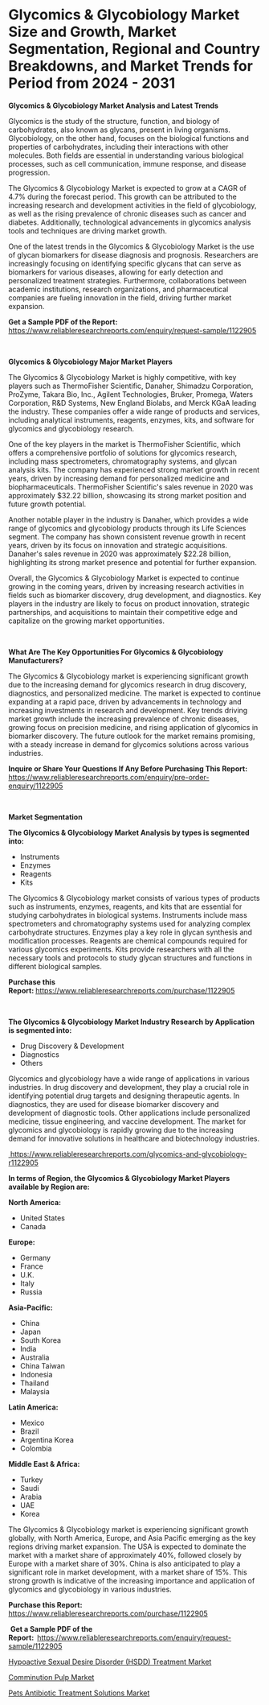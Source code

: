<p><h1>Glycomics & Glycobiology Market Size and Growth, Market Segmentation, Regional and Country Breakdowns, and Market Trends for Period from 2024 -  2031</h1></p><p><strong>Glycomics & Glycobiology Market Analysis and Latest Trends</strong></p>
<p><p>Glycomics is the study of the structure, function, and biology of carbohydrates, also known as glycans, present in living organisms. Glycobiology, on the other hand, focuses on the biological functions and properties of carbohydrates, including their interactions with other molecules. Both fields are essential in understanding various biological processes, such as cell communication, immune response, and disease progression.</p><p>The Glycomics & Glycobiology Market is expected to grow at a CAGR of 4.7% during the forecast period. This growth can be attributed to the increasing research and development activities in the field of glycobiology, as well as the rising prevalence of chronic diseases such as cancer and diabetes. Additionally, technological advancements in glycomics analysis tools and techniques are driving market growth.</p><p>One of the latest trends in the Glycomics & Glycobiology Market is the use of glycan biomarkers for disease diagnosis and prognosis. Researchers are increasingly focusing on identifying specific glycans that can serve as biomarkers for various diseases, allowing for early detection and personalized treatment strategies. Furthermore, collaborations between academic institutions, research organizations, and pharmaceutical companies are fueling innovation in the field, driving further market expansion.</p></p>
<p><strong>Get a Sample PDF of the Report:&nbsp;</strong> <a href="https://www.reliableresearchreports.com/enquiry/request-sample/1122905">https://www.reliableresearchreports.com/enquiry/request-sample/1122905</a></p>
<p>&nbsp;</p>
<p><strong>Glycomics & Glycobiology Major Market Players</strong></p>
<p><p>The Glycomics & Glycobiology Market is highly competitive, with key players such as ThermoFisher Scientific, Danaher, Shimadzu Corporation, ProZyme, Takara Bio, Inc., Agilent Technologies, Bruker, Promega, Waters Corporation, R&D Systems, New England Biolabs, and Merck KGaA leading the industry. These companies offer a wide range of products and services, including analytical instruments, reagents, enzymes, kits, and software for glycomics and glycobiology research.</p><p>One of the key players in the market is ThermoFisher Scientific, which offers a comprehensive portfolio of solutions for glycomics research, including mass spectrometers, chromatography systems, and glycan analysis kits. The company has experienced strong market growth in recent years, driven by increasing demand for personalized medicine and biopharmaceuticals. ThermoFisher Scientific's sales revenue in 2020 was approximately $32.22 billion, showcasing its strong market position and future growth potential.</p><p>Another notable player in the industry is Danaher, which provides a wide range of glycomics and glycobiology products through its Life Sciences segment. The company has shown consistent revenue growth in recent years, driven by its focus on innovation and strategic acquisitions. Danaher's sales revenue in 2020 was approximately $22.28 billion, highlighting its strong market presence and potential for further expansion.</p><p>Overall, the Glycomics & Glycobiology Market is expected to continue growing in the coming years, driven by increasing research activities in fields such as biomarker discovery, drug development, and diagnostics. Key players in the industry are likely to focus on product innovation, strategic partnerships, and acquisitions to maintain their competitive edge and capitalize on the growing market opportunities.</p></p>
<p>&nbsp;</p>
<p><strong>What Are The Key Opportunities For Glycomics & Glycobiology Manufacturers?</strong></p>
<p><p>The Glycomics & Glycobiology market is experiencing significant growth due to the increasing demand for glycomics research in drug discovery, diagnostics, and personalized medicine. The market is expected to continue expanding at a rapid pace, driven by advancements in technology and increasing investments in research and development. Key trends driving market growth include the increasing prevalence of chronic diseases, growing focus on precision medicine, and rising application of glycomics in biomarker discovery. The future outlook for the market remains promising, with a steady increase in demand for glycomics solutions across various industries.</p></p>
<p><strong>Inquire or Share Your Questions If Any Before Purchasing This Report:</strong> <a href="https://www.reliableresearchreports.com/enquiry/pre-order-enquiry/1122905">https://www.reliableresearchreports.com/enquiry/pre-order-enquiry/1122905</a></p>
<p>&nbsp;</p>
<p><strong>Market Segmentation</strong></p>
<p><strong>The Glycomics & Glycobiology Market Analysis by types is segmented into:</strong></p>
<p><ul><li>Instruments</li><li>Enzymes</li><li>Reagents</li><li>Kits</li></ul></p>
<p><p>The Glycomics & Glycobiology market consists of various types of products such as instruments, enzymes, reagents, and kits that are essential for studying carbohydrates in biological systems. Instruments include mass spectrometers and chromatography systems used for analyzing complex carbohydrate structures. Enzymes play a key role in glycan synthesis and modification processes. Reagents are chemical compounds required for various glycomics experiments. Kits provide researchers with all the necessary tools and protocols to study glycan structures and functions in different biological samples.</p></p>
<p><strong>Purchase this Report:&nbsp;</strong><a href="https://www.reliableresearchreports.com/purchase/1122905">https://www.reliableresearchreports.com/purchase/1122905</a></p>
<p>&nbsp;</p>
<p><strong>The Glycomics & Glycobiology Market Industry Research by Application is segmented into:</strong></p>
<p><ul><li>Drug Discovery & Development</li><li>Diagnostics</li><li>Others</li></ul></p>
<p><p>Glycomics and glycobiology have a wide range of applications in various industries. In drug discovery and development, they play a crucial role in identifying potential drug targets and designing therapeutic agents. In diagnostics, they are used for disease biomarker discovery and development of diagnostic tools. Other applications include personalized medicine, tissue engineering, and vaccine development. The market for glycomics and glycobiology is rapidly growing due to the increasing demand for innovative solutions in healthcare and biotechnology industries.</p></p>
<p><a href="https://www.reliableresearchreports.com/glycomics-and-glycobiology-r1122905">&nbsp;https://www.reliableresearchreports.com/glycomics-and-glycobiology-r1122905</a></p>
<p><strong>In terms of Region, the Glycomics & Glycobiology Market Players available by Region are:</strong></p>
<p>
    <p> <strong> North America: </strong>
        <ul>
            <li>United States</li>
            <li>Canada</li>
        </ul>
        </p> 
    <p> <strong> Europe: </strong>
        <ul>
            <li>Germany</li>
            <li>France</li>
            <li>U.K.</li>
            <li>Italy</li>
            <li>Russia</li>
        </ul>
        </p> 
    <p> <strong> Asia-Pacific: </strong>
        <ul>
            <li>China</li>
            <li>Japan</li>
            <li>South Korea</li>
            <li>India</li>
            <li>Australia</li>
            <li>China Taiwan</li>
            <li>Indonesia</li>
            <li>Thailand</li>
            <li>Malaysia</li>
        </ul>
        </p> 
    <p> <strong> Latin America: </strong>
        <ul>
            <li>Mexico</li>
            <li>Brazil</li>
            <li>Argentina Korea</li>
            <li>Colombia</li>
        </ul>
        </p> 
    <p> <strong> Middle East & Africa: </strong>
        <ul>
            <li>Turkey</li>
            <li>Saudi</li>
            <li>Arabia</li>
            <li>UAE</li>
            <li>Korea</li>
        </ul>
    </p>
    </p>
<p><p>The Glycomics & Glycobiology market is experiencing significant growth globally, with North America, Europe, and Asia Pacific emerging as the key regions driving market expansion. The USA is expected to dominate the market with a market share of approximately 40%, followed closely by Europe with a market share of 30%. China is also anticipated to play a significant role in market development, with a market share of 15%. This strong growth is indicative of the increasing importance and application of glycomics and glycobiology in various industries.</p></p>
<p><strong>Purchase this Report: </strong><a href="https://www.reliableresearchreports.com/purchase/1122905">https://www.reliableresearchreports.com/purchase/1122905</a></p>
<p>&nbsp;<strong>Get a Sample PDF of the Report:&nbsp;&nbsp;</strong><a href="https://www.reliableresearchreports.com/enquiry/request-sample/1122905">https://www.reliableresearchreports.com/enquiry/request-sample/1122905</a></p>
<p><strong></strong></p>
<p><p><a href="https://github.com/brenzgnarento/Market-Research-Report-List-2/blob/main/hypoactive-sexual-desire-disorder-hsdd-treatment-market.md">Hypoactive Sexual Desire Disorder (HSDD) Treatment Market</a></p><p><a href="https://issuu.com/reportprime-2/docs/comminution-pulp-market-size-2030.pptx">Comminution Pulp Market</a></p><p><a href="https://github.com/MyrtisWest1/Market-Research-Report-List-1/blob/main/pets-antibiotic-treatment-solutions-market.md">Pets Antibiotic Treatment Solutions Market</a></p></p>